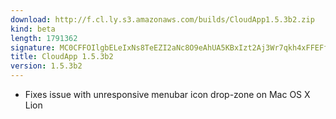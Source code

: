 ```yaml
---
download: http://f.cl.ly.s3.amazonaws.com/builds/CloudApp1.5.3b2.zip
kind: beta
length: 1791362
signature: MC0CFFOIlgbELeIxNs8TeEZI2aNc8O9eAhUA5KBxIzt2Aj3Wr7qkh4xFFEFfuN4=
title: CloudApp 1.5.3b2
version: 1.5.3b2
---
```


- Fixes issue with unresponsive menubar icon drop-zone on Mac OS X Lion
